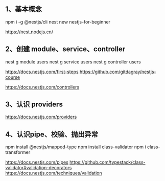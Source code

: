 ## 1、基本概念

npm i -g @nestjs/cli
nest new nestjs-for-beginner

https://nest.nodejs.cn/

## 2、创建 module、service、controller

nest g module users
nest g service users
nest g controller users

https://docs.nestjs.com/first-steps
https://github.com/gitdagray/nestjs-course

https://docs.nestjs.com/controllers

## 3、认识 providers

https://docs.nestjs.com/providers

## 4、认识pipe、校验、抛出异常

npm install @nestjs/mapped-type
npm install class-validator
npm i class-transformer

https://docs.nestjs.com/pipes
https://github.com/typestack/class-validator#validation-decorators
https://docs.nestjs.com/techniques/validation
